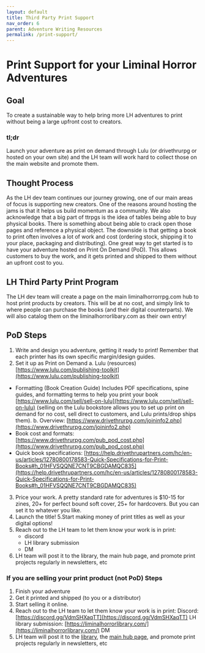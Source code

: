 ```yaml
---
layout: default
title: Third Party Print Support
nav_order: 6
parent: Adventure Writing Resources
permalink: /print-support/
---
```


# Print Support for your Liminal Horror Adventures

## Goal
To create a sustainable way to help bring more LH adventures to print without being a large upfront cost to creators.

### tl;dr
Launch your adventure as print on demand through Lulu (or drivethrurpg or hosted on your own site) and the LH team will work hard to collect those on the main website and promote them.

## Thought Process
As the LH dev team continues our journey growing, one of our main areas of focus is supporting new creators. One of the reasons around hosting the jams is that it helps us build momentum as a community. We also acknowledge that a big part of ttrpgs is the idea of tables being able to buy physical books. There is something about being able to crack open those pages and reference a physical object. The downside is that getting a book to print often involves a lot of work and cost (ordering stock, shipping it to your place, packaging and distributing). One great way to get started is to have your adventure hosted on Print On Demand (PoD). This allows customers to buy the work, and it gets printed and shipped to them without an upfront cost to you.

## LH Third Party Print Program
The LH dev team will create a page on the main liminalhorrorrpg.com hub to host print products by creators. This will be at no cost, and simply link to where people can purchase the books (and their digital counterparts). We will also catalog them on the liminalhorrorlibary.com as their own entry!

## PoD Steps
1. Write and design you adventure, getting it ready to print! Remember that each printer has its own specific margin/design guides.
2. Set it up as Print on Demand
a. Lulu (resources) [https://www.lulu.com/publishing-toolkit](https://www.lulu.com/publishing-toolkit)
- Formatting (Book Creation Guide) Includes PDF specifications, spine guides, and formatting terms to help you print your book [https://www.lulu.com/sell/sell-on-lulu](https://www.lulu.com/sell/sell-on-lulu) (selling on the Lulu bookstore allows you to set up print on demand for no cost, sell direct to customers, and Lulu prints/drop ships them).
b. Overview: [https://www.drivethrurpg.com/joininfo2.php](https://www.drivethrurpg.com/joininfo2.php)
- Book cost and formats: [https://www.drivethrurpg.com/pub_pod_cost.php](https://www.drivethrurpg.com/pub_pod_cost.php)
- Quick book specifications: [https://help.drivethrupartners.com/hc/en-us/articles/12780800178583-Quick-Specifications-for-Print-Books#h_01HFVSQQNE7CNT9CBGDAMQC835](https://help.drivethrupartners.com/hc/en-us/articles/12780800178583-Quick-Specifications-for-Print-Books#h_01HFVSQQNE7CNT9CBGDAMQC835)
3. Price your work. A pretty standard rate for adventures is $10-15 for zines, 20+ for perfect bound soft cover, 25+ for hardcovers. But you can set it to whatever you like.
4. Launch the title!
5.Start making money of print titles as well as your digital options!
6. Reach out to the LH team to let them know your work is in print:
    - discord
    - LH library submission
    - DM
7. LH team will post it to the library, the main hub page, and promote print projects regularly in newsletters,  etc

### If you are selling your print product (not PoD) Steps
1. Finish your adventure
2. Get it printed and shipped (to you or a distributor)
3. Start selling it online.
4. Reach out to the LH team to let them know your work is in print:
    Discord: [https://discord.gg/VdmSHXaqTT](https://discord.gg/VdmSHXaqTT)
    LH library submission: [https://liminalhorrorlibrary.com/](https://liminalhorrorlibrary.com/)
    DM
5. LH team will post it to the [library](https://liminalhorrorlibrary.com/), the [main hub page](https://liminalhorrorrpg.com/Third%20Party%20Print%20Hub/), and promote print projects regularly in newsletters,  etc
